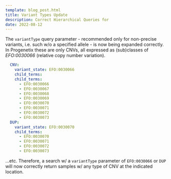 ```yaml
---
template: blog_post.html
title: Variant Types Update
description: Correct Hierarchical Queries for 
date: 2022-08-12
---
```


The `variantType` query parameter - recommended only for non-precise variants, i.e. such w/o a
specified allele - is now being expanded correctly. In Progenetix these are only CNVs, all
expressed as (sub)classes of _EFO:0030066_ (relative copy number variation).

```yaml
  CNV:
    variant_state: EFO:0030066
    child_terms:
    child_terms:
      - EFO:0030066
      - EFO:0030067
      - EFO:0030068
      - EFO:0030069
      - EFO:0030070
      - EFO:0030071
      - EFO:0030072
      - EFO:0030073
  DUP:
    variant_state: EFO:0030070
    child_terms:
      - EFO:0030070
      - EFO:0030071
      - EFO:0030072
      - EFO:0030073   
```
...etc. Therefore, a search w/ a `variantType` parameter of `EFO:0030066` or `DUP` will
now correctly return samples w/ any type of CNV at the indicated location. 